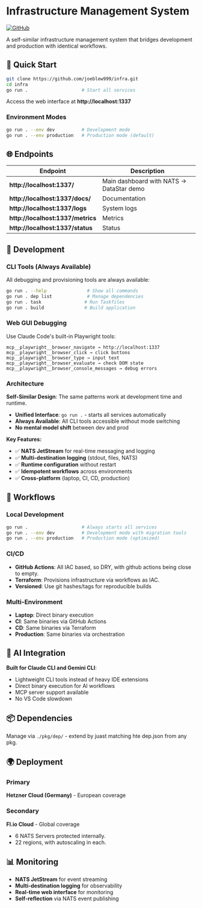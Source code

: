 # Infrastructure Management System

[![GitHub](https://img.shields.io/badge/github-joeblew999/infra-blue)](https://github.com/joeblew999/infra)

A self-similar infrastructure management system that bridges development and production with identical workflows.

## 🚀 Quick Start

```bash
git clone https://github.com/joeblew999/infra.git
cd infra
go run .                    # Start all services
```

Access the web interface at **http://localhost:1337**

### Environment Modes
```bash
go run . --env dev          # Development mode
go run . --env production   # Production mode (default)
```

## 🌐 Endpoints

| Endpoint | Description |
|----------|-------------|
| **http://localhost:1337/** | Main dashboard with NATS → DataStar demo |
| **http://localhost:1337/docs/** | Documentation |
| **http://localhost:1337/logs** | System logs |
| **http://localhost:1337/metrics** | Metrics |
| **http://localhost:1337/status** | Status |

## 🔧 Development

### CLI Tools (Always Available)
All debugging and provisioning tools are always available:
```bash
go run . --help               # Show all commands
go run . dep list             # Manage dependencies
go run . task                # Run Taskfiles
go run . build               # Build application
```

### Web GUI Debugging
Use Claude Code's built-in Playwright tools:
```
mcp__playwright__browser_navigate → http://localhost:1337
mcp__playwright__browser_click → click buttons
mcp__playwright__browser_type → input text
mcp__playwright__browser_evaluate → check DOM state
mcp__playwright__browser_console_messages → debug errors
```

### Architecture
**Self-Similar Design**: The same patterns work at development time and runtime.

- **Unified Interface**: `go run .` - starts all services automatically
- **Always Available**: All CLI tools accessible without mode switching
- **No mental model shift** between dev and prod

**Key Features:**
- ✅ **NATS JetStream** for real-time messaging and logging
- ✅ **Multi-destination logging** (stdout, files, NATS)
- ✅ **Runtime configuration** without restart
- ✅ **Idempotent workflows** across environments
- ✅ **Cross-platform** (laptop, CI, CD, production)

## 🔄 Workflows

### Local Development

```bash
go run .                    # Always starts all services
go run . --env dev          # Development mode with migration tools
go run . --env production   # Production mode (optimized)
```

### CI/CD
- **GitHub Actions**: All IAC based, so DRY, with github actions being close to empty.
- **Terraform**: Provisions infrastructure via workflows as IAC.
- **Versioned**: Use git hashes/tags for reproducible builds

### Multi-Environment
- **Laptop**: Direct binary execution
- **CI**: Same binaries via GitHub Actions
- **CD**: Same binaries via Terraform
- **Production**: Same binaries via orchestration

## 🤖 AI Integration

**Built for Claude CLI and Gemini CLI**:
- Lightweight CLI tools instead of heavy IDE extensions
- Direct binary execution for AI workflows
- MCP server support available
- No VS Code slowdown

## 📦 Dependencies

Manage via `./pkg/dep/` - extend by juast matching hte dep.json from any pkg.

## 🌍 Deployment

### Primary
**Hetzner Cloud (Germany)** - European coverage


### Secondary
**Fl.io Cloud** - Global coverage
- 6 NATS Servers protected internally.
- 22 regions, with autoscaling in each. 

## 📊 Monitoring

- **NATS JetStream** for event streaming
- **Multi-destination logging** for observability
- **Real-time web interface** for monitoring
- **Self-reflection** via NATS event publishing



